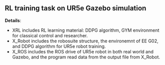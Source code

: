 ## RL training task on UR5e Gazebo simulation

**Details**:
* XRL includes RL learning material: DDPG algorithm, GYM environment for classical control and researcher.
* X_Robot includes the robosuite structure, the environemnt of EE G02, and DDPG algorithm for UR5e robot training.
* X_ROS includes the ROS drive of UR5e robot in both real world and Gazebo, and the program read data from the output file from X_Robot.

